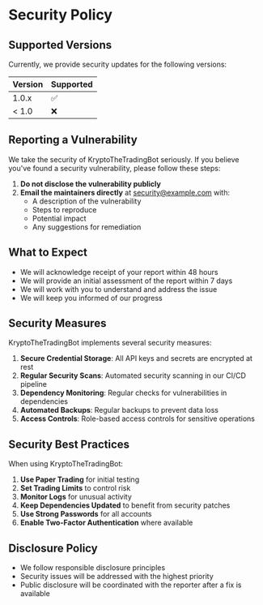 # Security Policy

## Supported Versions

Currently, we provide security updates for the following versions:

| Version | Supported          |
| ------- | ------------------ |
| 1.0.x   | :white_check_mark: |
| < 1.0   | :x:                |

## Reporting a Vulnerability

We take the security of KryptoTheTradingBot seriously. If you believe you've found a security vulnerability, please follow these steps:

1. **Do not disclose the vulnerability publicly**
2. **Email the maintainers directly** at [security@example.com](mailto:security@example.com) with:
   - A description of the vulnerability
   - Steps to reproduce
   - Potential impact
   - Any suggestions for remediation

## What to Expect

- We will acknowledge receipt of your report within 48 hours
- We will provide an initial assessment of the report within 7 days
- We will work with you to understand and address the issue
- We will keep you informed of our progress

## Security Measures

KryptoTheTradingBot implements several security measures:

1. **Secure Credential Storage**: All API keys and secrets are encrypted at rest
2. **Regular Security Scans**: Automated security scanning in our CI/CD pipeline
3. **Dependency Monitoring**: Regular checks for vulnerabilities in dependencies
4. **Automated Backups**: Regular backups to prevent data loss
5. **Access Controls**: Role-based access controls for sensitive operations

## Security Best Practices

When using KryptoTheTradingBot:

1. **Use Paper Trading** for initial testing
2. **Set Trading Limits** to control risk
3. **Monitor Logs** for unusual activity
4. **Keep Dependencies Updated** to benefit from security patches
5. **Use Strong Passwords** for all accounts
6. **Enable Two-Factor Authentication** where available

## Disclosure Policy

- We follow responsible disclosure principles
- Security issues will be addressed with the highest priority
- Public disclosure will be coordinated with the reporter after a fix is available 